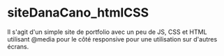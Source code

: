 # siteDanaCano_htmlCSS

Il s'agit d'un simple site de portfolio avec un peu de JS, CSS et HTML utilisant @media pour le côté responsive pour une utilisation sur d'autres écrans.
